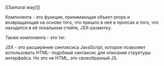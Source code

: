 [[Samurai way]]]

Компонента - это функция, принимающая объект-props и возвращающая на основе того, что пришло в неё в пропсах и того, что находится в её локальном стейте, JSX-разметку.

Также компонента - это тег.

JSX - это расширение синтаксиса JavaScript, которое позволяет использовать HTML- подобный синтаксис для описания структуры интерфейса. Но это не HTML, это своеобразный JS.
